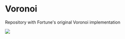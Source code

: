Voronoi
=======

Repository with Fortune's original Voronoi implementation

<img src="https://a248.e.akamai.net/camo.github.com/4da572bcc094cedaf123245d9dd4b0044d220166/687474703a2f2f692e696d6775722e636f6d2f6b7542347249412e706e67" />
